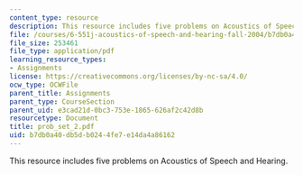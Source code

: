 ```yaml
---
content_type: resource
description: This resource includes five problems on Acoustics of Speech and Hearing.
file: /courses/6-551j-acoustics-of-speech-and-hearing-fall-2004/b7db0a40db5db0244fe7e14da4a86162_prob_set_2.pdf
file_size: 253461
file_type: application/pdf
learning_resource_types:
- Assignments
license: https://creativecommons.org/licenses/by-nc-sa/4.0/
ocw_type: OCWFile
parent_title: Assignments
parent_type: CourseSection
parent_uid: e3cad21d-0bc3-753e-1865-626af2c42d8b
resourcetype: Document
title: prob_set_2.pdf
uid: b7db0a40-db5d-b024-4fe7-e14da4a86162
---
```

This resource includes five problems on Acoustics of Speech and Hearing.